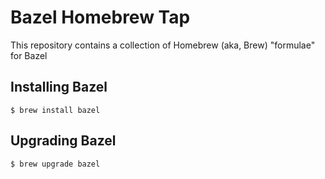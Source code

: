 # Bazel Homebrew Tap
This repository contains a collection of Homebrew (aka, Brew) "formulae" for Bazel

## Installing Bazel

```
$ brew install bazel
```

## Upgrading Bazel

```
$ brew upgrade bazel
```
